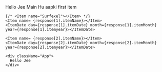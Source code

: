  <Item name= {response[0].itemName}>
      Hello Jee Main Hu aapki first item
    </Item>
    <ItemDate day={response[0].itemDate} month={response[0].itemMonth} year={response[0].itemyear}></ItemDate>

    {/* <Item name="Surfexel"></Item> */}
    <Item name= {response[1].itemName}></Item>
    <ItemDate day={response[1].itemDate} month={response[1].itemMonth} year={response[1].itemyear}></ItemDate>

    <Item name= {response[2].itemName}></Item>
    <ItemDate day={response[2].itemDate} month={response[2].itemMonth} year={response[2].itemyear}></ItemDate>

    <div className="App">
      Hello Jee
    </div>

